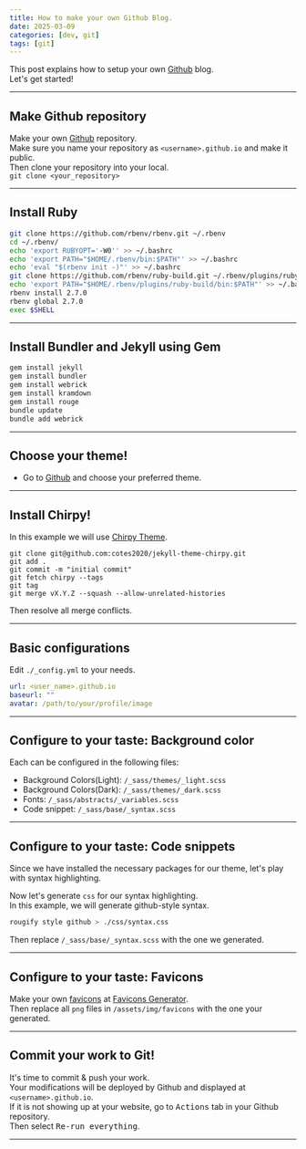 ```yaml
---
title: How to make your own Github Blog.
date: 2025-03-09
categories: [dev, git]
tags: [git]
---
```


This post explains how to setup your own [Github](https://github.com) blog.  
Let's get started!  

-------------
## Make Github repository
Make your own [Github](https://github.com) repository.  
Make sure you name your repository as `<username>.github.io` and make it public.  
Then clone your repository into your local.  
`git clone <your_repository>`

---------------------
## Install Ruby
```bash
git clone https://github.com/rbenv/rbenv.git ~/.rbenv
cd ~/.rbenv/
echo 'export RUBYOPT='-W0'' >> ~/.bashrc
echo 'export PATH="$HOME/.rbenv/bin:$PATH"' >> ~/.bashrc
echo 'eval "$(rbenv init -)"' >> ~/.bashrc
git clone https://github.com/rbenv/ruby-build.git ~/.rbenv/plugins/ruby-build
echo 'export PATH="$HOME/.rbenv/plugins/ruby-build/bin:$PATH"' >> ~/.bashrc
rbenv install 2.7.0
rbenv global 2.7.0
exec $SHELL
```
---------------------
## Install Bundler and Jekyll using Gem
```bash
gem install jekyll
gem install bundler 
gem install webrick
gem install kramdown
gem install rouge
bundle update
bundle add webrick
```
---------------------

## Choose your theme!
- Go to [Github](https://github.com/topics/jekyll-theme) and choose your preferred theme.

---------------------

## Install Chirpy!
In this example we will use [Chirpy Theme](https://github.com/cotes2020/jekyll-theme-chirp). 

```git
git clone git@github.com:cotes2020/jekyll-theme-chirpy.git
git add .
git commit -m "initial commit"
git fetch chirpy --tags
git tag
git merge vX.Y.Z --squash --allow-unrelated-histories
```
Then resolve all merge conflicts.

---------------------
## Basic configurations
Edit `./_config.yml` to your needs.  
```yml
url: <user_name>.github.io
baseurl: ""
avatar: /path/to/your/profile/image
```
---------------------
## Configure to your taste: Background color
Each can be configured in the following files:
- Background Colors(Light): `/_sass/themes/_light.scss`
- Background Colors(Dark): `/_sass/themes/_dark.scss`
- Fonts: `/_sass/abstracts/_variables.scss`
- Code snippet: `/_sass/base/_syntax.scss`

---------------------
## Configure to your taste: Code snippets

Since we have installed the necessary packages for our theme, let's play with syntax highlighting.

Now let's generate `css` for our syntax highlighting.  
In this example, we will generate github-style syntax.  
```bash
rougify style github > ./css/syntax.css
```
Then replace `/_sass/base/_syntax.scss` with the one we generated.

---------------------
## Configure to your taste: Favicons
Make your own [favicons](https://www.favicon-generator.org/about/) at [Favicons Generator](https://www.favicon-generator.org/).  
Then replace all `png` files in `/assets/img/favicons` with the one your generated.

---------------------
## Commit your work to Git!
It's time to commit & push your work.  
Your modifications will be deployed by Github and displayed at `<username>.github.io`.  
If it is not showing up at your website, go to <kbd>Actions</kbd> tab in your Github repository.  
Then select <kbd>Re-run everything</kbd>.

---------------------

